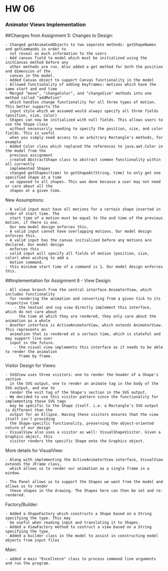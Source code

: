 # HW 06 #
### Animator Views Implementation

##Changes from Assignment 5:
Changes to Design:
    
    - Changed getAnimatedObjects to two seperate methods: getShapeNames and getCommands in order to
      not reveal as much information to the users
    - Add canvas field to model which must be initialized using the initCanvas method before any 
      other methods are run. Also added a get method for both the position and dimension of the
      canvas in the model.
    - Added Canvas object to support Canvas functionality in the model
    - Allowed functionality of adding keyframes: motions which have the same start and end time
    - Merged "move", "changeColor", and "changeSize" methods into one method called "addMotion"
      which handles change functionality for all three types of motion. This better supports the
      input style which we assumed would always specify all three fields (position, size, color)
    - Shapes can now be initialized with null fields. This allows users to use the Shape class
      without necessarily needing to specify the position, size, and color fields. This is useful
      when you simply need access to an arbitrary Rectangle's methods, for example
    - Added Color class which replaced the references to java.awt.Color in the model from the 
      previous assignment
    - created AbstractShape class to abstract common functionality within all currently 
      implemented Shapes
    - changed getShapes(time) to getShapeAt(String, time) to only get one specified shape at a time
      as opposed to all shapes. This was done because a user may not need or care about all the
      shapes at a given time.

New Assumptions:

    - A valid input must have all motions for a certain shape inserted in order of start time. The
      start time of a motion must be equal to the end time of the previous motion, if there is one.
      Our new model design enforces this.
    - A valid input cannot have overlapping motions. Our model design enforces this.
    - A valid input has the canvas initialized before any motions are declared. Our model design
      enforces this
    - valid input will specify all fields of motion (position, size, color) when wishing to add a
      motion command.
    - this minimum start time of a command is 1. Our model design enforces this.

##Implementation for Assignment 6 - View Design:

    - All views branch from the central interface AnimatorView, which includes functionality
      for rendering the animation and converting from a given tick to its respective time
        - the textual and svg view directly implement this interface, which do not care about
          the time at which they are rendered, they only care about the animation as a whole
    - Another interface is ActiveAnimatorView, which extends AnimatorView. This represents an
      animation that is rendered at a certain time, which is stateful and may support live user
      input in the future.
        - the visual view implements this interface as it needs to be able to render the animation
          frame by frame.

Visitor Design for Views:

    - SVGView uses three visitors: one to render the header of a Shape's section
      in the SVG output, one to render an animate tag in the body of the SVG output, and one to
      render the exit tag of the Shape's section in the SVG output. 
    - We decided to use this visitor pattern since the functionality for implementing these SVG tags
      may be specific to the Shape itself. i.e. a Rectangle's SVG output is different than the
      output for an Ellipse. Having these visitors ensures that the view itself isn't providing
      the Shape-specific functionality, preserving the object-oriented nature of our design
    - VisualView also uses a visitor as well: VisualShapeVisitor. Given a Graphics object, this
      visitor renders the specific Shape onto the Graphics object.
      
More details for VisualView:

    - Along with implementing the ActiveAnimatorView interface, VisualView extends the JFrame class,
      which allows us to render our animation as a single frame in a window.
      
    - The Panel allows us to support the Shapes we want from the model and allows us to render 
      these shapes in the drawing. The Shapes here can then be set and re-rendered.
              
Factory/Builder:

    - Added a ShapeFactory which constructs a Shape based on a String specifying the type. This may
      be useful when reading input and translating it to Shapes.
    - Added a ViewFactory method to costruct a view based on a String specifying the type.
    - Added a builder class in the model to assist in constructing model objects from input files
    
Main:

    - added a main "Excellence" class to process command line arguments and run the program.